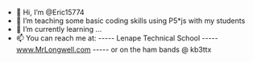 - 👋 Hi, I’m @Eric15774
- 👀 I’m teaching some basic coding skills using P5*js with my students
- 🌱 I’m currently learning ...
- 📫 You can reach me at:
----- Lenape Technical School
----- www.MrLongwell.com
----- or on the ham bands @ kb3ttx

<!---
Eric15774/Eric15774 is a ✨ special ✨ repository because its `README.md` (this file) appears on your GitHub profile.
You can click the Preview link to take a look at your changes.
--->
